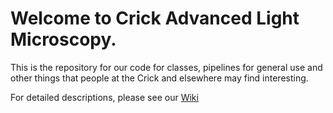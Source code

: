 # Welcome to Crick Advanced Light Microscopy.

This is the repository for our code for classes, pipelines for general use and other things that people at the Crick and elsewhere may find interesting.

For detailed descriptions, please see our [Wiki](../../../CALM/wiki)

